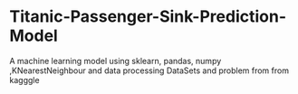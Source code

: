 # Titanic-Passenger-Sink-Prediction-Model
A machine learning model using sklearn, pandas, numpy ,KNearestNeighbour and data processing 
DataSets  and problem from from kagggle
